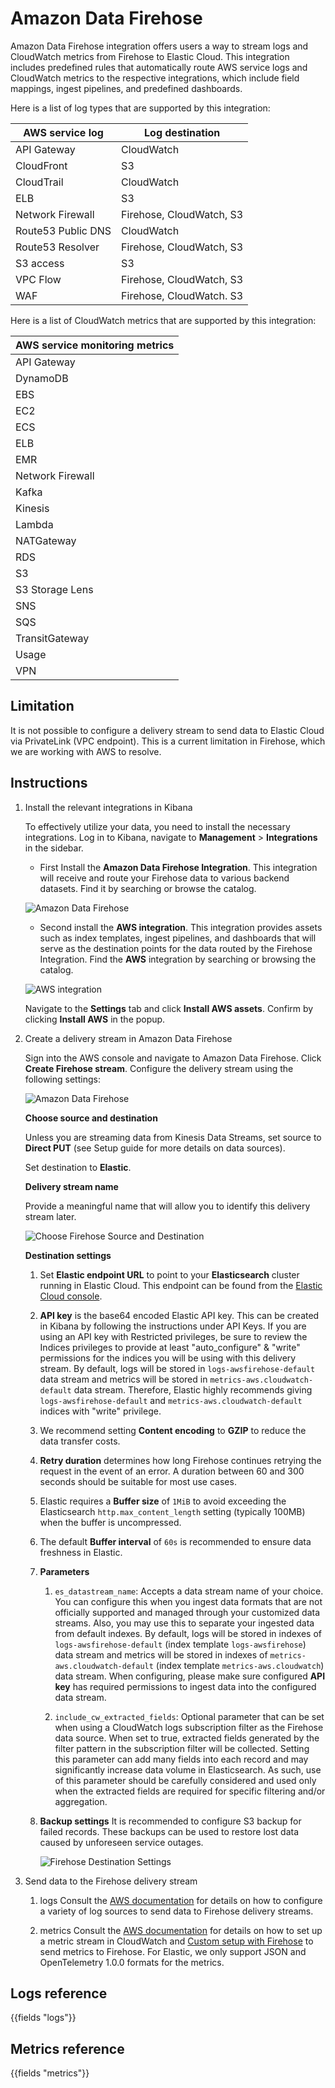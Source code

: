 # Amazon Data Firehose
Amazon Data Firehose integration offers users a way to stream logs and CloudWatch metrics from Firehose to Elastic Cloud.
This integration includes predefined rules that automatically route AWS service logs and CloudWatch metrics to the respective integrations, which
include field mappings, ingest pipelines, and predefined dashboards. 

Here is a list of log types that are supported by this integration:

| AWS service log    | Log destination          |
|--------------------|--------------------------|
| API Gateway        | CloudWatch               |
| CloudFront         | S3                       |
| CloudTrail         | CloudWatch               |
| ELB                | S3                       |
| Network Firewall   | Firehose, CloudWatch, S3 |
| Route53 Public DNS | CloudWatch               |
| Route53 Resolver   | Firehose, CloudWatch, S3 |
| S3 access          | S3                       |
| VPC Flow           | Firehose, CloudWatch, S3 |
| WAF                | Firehose, CloudWatch. S3 |

Here is a list of CloudWatch metrics that are supported by this integration:

| AWS service monitoring metrics |
|--------------------------------|
| API Gateway                    |
| DynamoDB                       |
| EBS                            |
| EC2                            |
| ECS                            |
| ELB                            |
| EMR                            |
| Network Firewall               |
| Kafka                          |
| Kinesis                        |
| Lambda                         |
| NATGateway                     |
| RDS                            |
| S3                             |
| S3 Storage Lens                |
| SNS                            |
| SQS                            |
| TransitGateway                 |
| Usage                          |
| VPN                            |

## Limitation
It is not possible to configure a delivery stream to send data to Elastic Cloud via PrivateLink (VPC endpoint). 
This is a current limitation in Firehose, which we are working with AWS to resolve.

## Instructions
1. Install the relevant integrations in Kibana

    To effectively utilize your data, you need to install the necessary integrations. Log in to Kibana, navigate to **Management** > **Integrations** in the sidebar.

    - First Install the **Amazon Data Firehose Integration**. This integration will receive and route your Firehose data to various backend datasets. Find it by searching or browse the catalog.
    
    ![Amazon Data Firehose](../img/amazonfirehose.png)
    
    - Second install the **AWS integration**. This integration provides assets such as index templates, ingest pipelines, and dashboards that will serve as the destination points for the data routed by the Firehose Integration.
    Find the **AWS** integration by searching or browsing the catalog.
    
    ![AWS integration](../img/aws.png)
    
    Navigate to the **Settings** tab and click **Install AWS assets**. Confirm by clicking **Install AWS** in the popup.

2. Create a delivery stream in Amazon Data Firehose

    Sign into the AWS console and navigate to Amazon Data Firehose. Click **Create Firehose stream**.
    Configure the delivery stream using the following settings:
    
    ![Amazon Data Firehose](../img/aws-firehose.png)
    
    **Choose source and destination**
    
    Unless you are streaming data from Kinesis Data Streams, set source to **Direct PUT** (see Setup guide for more details on data sources).
    
    Set destination to **Elastic**.
    
    **Delivery stream name**
    
    Provide a meaningful name that will allow you to identify this delivery stream later.
    
    ![Choose Firehose Source and Destination](../img/source-destination.png)
    
    **Destination settings**

    1. Set **Elastic endpoint URL** to point to your **Elasticsearch** cluster running in Elastic Cloud.
    This endpoint can be found from the [Elastic Cloud console](https://cloud.elastic.co/).

    2. **API key** is the base64 encoded Elastic API key.
    This can be created in Kibana by following the instructions under API Keys.
    If you are using an API key with Restricted privileges, be sure to review the Indices privileges to provide at least "auto_configure" & "write" permissions for the indices you will be using with this delivery stream.
    By default, logs will be stored in `logs-awsfirehose-default` data stream and metrics will be stored in `metrics-aws.cloudwatch-default` data stream.
    Therefore, Elastic highly recommends giving `logs-awsfirehose-default` and `metrics-aws.cloudwatch-default` indices with "write" privilege.

    3. We recommend setting **Content encoding** to **GZIP** to reduce the data transfer costs.

    4. **Retry duration** determines how long Firehose continues retrying the request in the event of an error. 
    A duration between 60 and 300 seconds should be suitable for most use cases.

    5. Elastic requires a **Buffer size** of `1MiB` to avoid exceeding the Elasticsearch `http.max_content_length` setting (typically 100MB) when the buffer is uncompressed.

    6. The default **Buffer interval** of `60s` is recommended to ensure data freshness in Elastic.

    7. **Parameters**

       1. `es_datastream_name`: Accepts a data stream name of your choice.
       You can configure this when you ingest data formats that are not officially supported and managed through your customized data streams.
       Also, you may use this to separate your ingested data from default indexes.
       By default, logs will be stored in indexes of `logs-awsfirehose-default` (index template `logs-awsfirehose`) data stream and metrics will be stored in indexes of `metrics-aws.cloudwatch-default` (index template `metrics-aws.cloudwatch`) data stream.
       When configuring, please make sure configured **API key** has required permissions to ingest data into the configured data stream. 

       2. `include_cw_extracted_fields`: Optional parameter that can be set when using a CloudWatch logs subscription filter as the Firehose data source.
       When set to true, extracted fields generated by the filter pattern in the subscription filter will be collected.
       Setting this parameter can add many fields into each record and may significantly increase data volume in Elasticsearch.
       As such, use of this parameter should be carefully considered and used only when the extracted fields are required for specific filtering and/or aggregation.

    8. **Backup settings** It is recommended to configure S3 backup for failed records. These backups can be used to restore lost data caused by unforeseen service outages.

        ![Firehose Destination Settings](../img/destination-settings.png)

3. Send data to the Firehose delivery stream
    1. logs
    Consult the [AWS documentation](https://docs.aws.amazon.com/firehose/latest/dev/basic-write.html) for details on how to
    configure a variety of log sources to send data to Firehose delivery streams.

    2. metrics
    Consult the [AWS documentation](https://docs.aws.amazon.com/AmazonCloudWatch/latest/monitoring/CloudWatch-metric-streams-setup.html)
    for details on how to set up a metric stream in CloudWatch and 
    [Custom setup with Firehose](https://docs.aws.amazon.com/AmazonCloudWatch/latest/monitoring/CloudWatch-metric-streams-setup-datalake.html) 
    to send metrics to Firehose. For Elastic, we only support JSON and OpenTelemetry 1.0.0 formats for the metrics.

## Logs reference

{{fields "logs"}}

## Metrics reference

{{fields "metrics"}}
